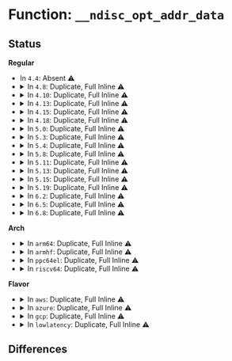 # Function: <code>__ndisc_opt_addr_data</code>

## Status
<b>Regular</b>
<ul>
<li>
In <code>4.4</code>: Absent ⚠️
</li>
<li>
<details>
<summary>In <code>4.8</code>: Duplicate, Full Inline ⚠️</summary>

**Collision:** Static Duplication

**Inline:** Full

**Transformation:** False

**Instances:**

```
In net/ipv6/route.c (ffffffff8184609e)
Location: include/net/ndisc.h:347
Inline: True
Inline callers:
  - net/ipv6/route.c:rt6_do_redirect
```
```
In net/ipv6/ndisc.c (ffffffff8184ed7e)
Location: include/net/ndisc.h:347
Inline: True
Inline callers:
  - net/ipv6/ndisc.c:ndisc_router_discovery
  - net/ipv6/ndisc.c:ndisc_recv_rs
  - net/ipv6/ndisc.c:ndisc_recv_na
  - net/ipv6/ndisc.c:ndisc_recv_ns
```
</details>
</li>
<li>
<details>
<summary>In <code>4.10</code>: Duplicate, Full Inline ⚠️</summary>

**Collision:** Static Duplication

**Inline:** Full

**Transformation:** False

**Instances:**

```
In net/ipv6/route.c (ffffffff81877dfe)
Location: include/net/ndisc.h:349
Inline: True
Inline callers:
  - net/ipv6/route.c:rt6_do_redirect
```
```
In net/ipv6/ndisc.c (ffffffff81880cce)
Location: include/net/ndisc.h:349
Inline: True
Inline callers:
  - net/ipv6/ndisc.c:ndisc_router_discovery
  - net/ipv6/ndisc.c:ndisc_recv_rs
  - net/ipv6/ndisc.c:ndisc_recv_na
  - net/ipv6/ndisc.c:ndisc_recv_ns
```
</details>
</li>
<li>
<details>
<summary>In <code>4.13</code>: Duplicate, Full Inline ⚠️</summary>

**Collision:** Static Duplication

**Inline:** Full

**Transformation:** False

**Instances:**

```
In net/ipv6/route.c (ffffffff8189cf8f)
Location: include/net/ndisc.h:349
Inline: True
Inline callers:
  - net/ipv6/route.c:rt6_do_redirect
```
```
In net/ipv6/ndisc.c (ffffffff818a6cfe)
Location: include/net/ndisc.h:349
Inline: True
Inline callers:
  - net/ipv6/ndisc.c:ndisc_router_discovery
  - net/ipv6/ndisc.c:ndisc_recv_rs
  - net/ipv6/ndisc.c:ndisc_recv_na
  - net/ipv6/ndisc.c:ndisc_recv_ns
```
</details>
</li>
<li>
<details>
<summary>In <code>4.15</code>: Duplicate, Full Inline ⚠️</summary>

**Collision:** Static Duplication

**Inline:** Full

**Transformation:** False

**Instances:**

```
In net/ipv6/route.c (ffffffff8191c92f)
Location: include/net/ndisc.h:350
Inline: True
Inline callers:
  - net/ipv6/route.c:rt6_do_redirect
```
```
In net/ipv6/ndisc.c (ffffffff81929754)
Location: include/net/ndisc.h:350
Inline: True
Inline callers:
  - net/ipv6/ndisc.c:ndisc_router_discovery
  - net/ipv6/ndisc.c:ndisc_recv_rs
  - net/ipv6/ndisc.c:ndisc_recv_na
  - net/ipv6/ndisc.c:ndisc_recv_ns
```
</details>
</li>
<li>
<details>
<summary>In <code>4.18</code>: Duplicate, Full Inline ⚠️</summary>

**Collision:** Static Duplication

**Inline:** Full

**Transformation:** False

**Instances:**

```
In net/ipv6/route.c (ffffffff8197509c)
Location: include/net/ndisc.h:350
Inline: True
Inline callers:
  - net/ipv6/route.c:rt6_do_redirect
```
```
In net/ipv6/ndisc.c (ffffffff81981a65)
Location: include/net/ndisc.h:350
Inline: True
Inline callers:
  - net/ipv6/ndisc.c:ndisc_router_discovery
  - net/ipv6/ndisc.c:ndisc_recv_rs
  - net/ipv6/ndisc.c:ndisc_recv_na
  - net/ipv6/ndisc.c:ndisc_recv_ns
```
</details>
</li>
<li>
<details>
<summary>In <code>5.0</code>: Duplicate, Full Inline ⚠️</summary>

**Collision:** Static Duplication

**Inline:** Full

**Transformation:** False

**Instances:**

```
In net/ipv6/route.c (ffffffff819aace7)
Location: include/net/ndisc.h:350
Inline: True
Inline callers:
  - net/ipv6/route.c:rt6_do_redirect
```
```
In net/ipv6/ndisc.c (ffffffff819b810f)
Location: include/net/ndisc.h:350
Inline: True
Inline callers:
  - net/ipv6/ndisc.c:ndisc_router_discovery
  - net/ipv6/ndisc.c:ndisc_recv_rs
  - net/ipv6/ndisc.c:ndisc_recv_na
  - net/ipv6/ndisc.c:ndisc_recv_ns
```
</details>
</li>
<li>
<details>
<summary>In <code>5.3</code>: Duplicate, Full Inline ⚠️</summary>

**Collision:** Static Duplication

**Inline:** Full

**Transformation:** False

**Instances:**

```
In net/ipv6/route.c (ffffffff81a17f86)
Location: include/net/ndisc.h:352
Inline: True
Inline callers:
  - net/ipv6/route.c:rt6_do_redirect
```
```
In net/ipv6/ndisc.c (ffffffff81a26ba4)
Location: include/net/ndisc.h:352
Inline: True
Inline callers:
  - net/ipv6/ndisc.c:ndisc_router_discovery
  - net/ipv6/ndisc.c:ndisc_recv_rs
  - net/ipv6/ndisc.c:ndisc_recv_na
  - net/ipv6/ndisc.c:ndisc_recv_ns
```
</details>
</li>
<li>
<details>
<summary>In <code>5.4</code>: Duplicate, Full Inline ⚠️</summary>

**Collision:** Static Duplication

**Inline:** Full

**Transformation:** False

**Instances:**

```
In net/ipv6/route.c (ffffffff81a4ebe6)
Location: include/net/ndisc.h:353
Inline: True
Inline callers:
  - net/ipv6/route.c:rt6_do_redirect
```
```
In net/ipv6/ndisc.c (ffffffff81a5d605)
Location: include/net/ndisc.h:353
Inline: True
Inline callers:
  - net/ipv6/ndisc.c:ndisc_router_discovery
  - net/ipv6/ndisc.c:ndisc_recv_rs
  - net/ipv6/ndisc.c:ndisc_recv_na
  - net/ipv6/ndisc.c:ndisc_recv_ns
```
</details>
</li>
<li>
<details>
<summary>In <code>5.8</code>: Duplicate, Full Inline ⚠️</summary>

**Collision:** Static Duplication

**Inline:** Full

**Transformation:** False

**Instances:**

```
In net/ipv6/route.c (ffffffff81b46501)
Location: include/net/ndisc.h:354
Inline: True
Inline callers:
  - net/ipv6/route.c:rt6_do_redirect
```
```
In net/ipv6/ndisc.c (ffffffff81b55265)
Location: include/net/ndisc.h:354
Inline: True
Inline callers:
  - net/ipv6/ndisc.c:ndisc_router_discovery
  - net/ipv6/ndisc.c:ndisc_recv_rs
  - net/ipv6/ndisc.c:ndisc_recv_na
  - net/ipv6/ndisc.c:ndisc_recv_ns
```
</details>
</li>
<li>
<details>
<summary>In <code>5.11</code>: Duplicate, Full Inline ⚠️</summary>

**Collision:** Static Duplication

**Inline:** Full

**Transformation:** False

**Instances:**

```
In net/ipv6/route.c (ffffffff81b55041)
Location: include/net/ndisc.h:354
Inline: True
Inline callers:
  - net/ipv6/route.c:rt6_do_redirect
```
```
In net/ipv6/ndisc.c (ffffffff81b63885)
Location: include/net/ndisc.h:354
Inline: True
Inline callers:
  - net/ipv6/ndisc.c:ndisc_router_discovery
  - net/ipv6/ndisc.c:ndisc_recv_rs
  - net/ipv6/ndisc.c:ndisc_recv_na
  - net/ipv6/ndisc.c:ndisc_recv_ns
```
</details>
</li>
<li>
<details>
<summary>In <code>5.13</code>: Duplicate, Full Inline ⚠️</summary>

**Collision:** Static Duplication

**Inline:** Full

**Transformation:** False

**Instances:**

```
In net/ipv6/route.c (ffffffff81b42acb)
Location: include/net/ndisc.h:354
Inline: True
Inline callers:
  - net/ipv6/route.c:rt6_do_redirect
```
```
In net/ipv6/ndisc.c (ffffffff81b51c23)
Location: include/net/ndisc.h:354
Inline: True
Inline callers:
  - net/ipv6/ndisc.c:ndisc_router_discovery
  - net/ipv6/ndisc.c:ndisc_recv_rs
  - net/ipv6/ndisc.c:ndisc_recv_na
  - net/ipv6/ndisc.c:ndisc_recv_ns
```
</details>
</li>
<li>
<details>
<summary>In <code>5.15</code>: Duplicate, Full Inline ⚠️</summary>

**Collision:** Static Duplication

**Inline:** Full

**Transformation:** False

**Instances:**

```
In net/ipv6/route.c (ffffffff81c08228)
Location: include/net/ndisc.h:354
Inline: True
Inline callers:
  - net/ipv6/route.c:rt6_do_redirect
```
```
In net/ipv6/ndisc.c (ffffffff81c190d3)
Location: include/net/ndisc.h:354
Inline: True
Inline callers:
  - net/ipv6/ndisc.c:ndisc_router_discovery
  - net/ipv6/ndisc.c:ndisc_recv_rs
  - net/ipv6/ndisc.c:ndisc_recv_na
  - net/ipv6/ndisc.c:ndisc_recv_ns
```
</details>
</li>
<li>
<details>
<summary>In <code>5.19</code>: Duplicate, Full Inline ⚠️</summary>

**Collision:** Static Duplication

**Inline:** Full

**Transformation:** False

**Instances:**

```
In net/ipv6/route.c (ffffffff81da2fde)
Location: include/net/ndisc.h:354
Inline: True
Inline callers:
  - net/ipv6/route.c:rt6_do_redirect
```
```
In net/ipv6/ndisc.c (ffffffff81db533b)
Location: include/net/ndisc.h:354
Inline: True
Inline callers:
  - net/ipv6/ndisc.c:ndisc_router_discovery
  - net/ipv6/ndisc.c:ndisc_recv_rs
  - net/ipv6/ndisc.c:ndisc_recv_na
  - net/ipv6/ndisc.c:ndisc_recv_ns
```
</details>
</li>
<li>
<details>
<summary>In <code>6.2</code>: Duplicate, Full Inline ⚠️</summary>

**Collision:** Static Duplication

**Inline:** Full

**Transformation:** False

**Instances:**

```
In net/ipv6/route.c (ffffffff81f723ee)
Location: include/net/ndisc.h:354
Inline: True
Inline callers:
  - net/ipv6/route.c:rt6_do_redirect
```
```
In net/ipv6/ndisc.c (ffffffff81f84f3b)
Location: include/net/ndisc.h:354
Inline: True
Inline callers:
  - net/ipv6/ndisc.c:ndisc_router_discovery
  - net/ipv6/ndisc.c:ndisc_recv_rs
  - net/ipv6/ndisc.c:ndisc_recv_na
  - net/ipv6/ndisc.c:ndisc_recv_ns
```
</details>
</li>
<li>
<details>
<summary>In <code>6.5</code>: Duplicate, Full Inline ⚠️</summary>

**Collision:** Static Duplication

**Inline:** Full

**Transformation:** False

**Instances:**

```
In net/ipv6/route.c (ffffffff81fd24de)
Location: include/net/ndisc.h:354
Inline: True
Inline callers:
  - net/ipv6/route.c:rt6_do_redirect
```
```
In net/ipv6/ndisc.c (ffffffff81fe51e0)
Location: include/net/ndisc.h:354
Inline: True
Inline callers:
  - net/ipv6/ndisc.c:ndisc_router_discovery
  - net/ipv6/ndisc.c:ndisc_recv_rs
  - net/ipv6/ndisc.c:ndisc_recv_na
  - net/ipv6/ndisc.c:ndisc_recv_ns
```
</details>
</li>
<li>
<details>
<summary>In <code>6.8</code>: Duplicate, Full Inline ⚠️</summary>

**Collision:** Static Duplication

**Inline:** Full

**Transformation:** False

**Instances:**

```
In net/ipv6/route.c (ffffffff8209fa6e)
Location: include/net/ndisc.h:354
Inline: True
Inline callers:
  - net/ipv6/route.c:rt6_do_redirect
```
```
In net/ipv6/ndisc.c (ffffffff820b3093)
Location: include/net/ndisc.h:354
Inline: True
Inline callers:
  - net/ipv6/ndisc.c:ndisc_router_discovery
  - net/ipv6/ndisc.c:ndisc_recv_rs
  - net/ipv6/ndisc.c:ndisc_recv_na
  - net/ipv6/ndisc.c:ndisc_recv_ns
```
</details>
</li>
</ul>
<b>Arch</b>
<ul>
<li>
<details>
<summary>In <code>arm64</code>: Duplicate, Full Inline ⚠️</summary>

**Collision:** Static Duplication

**Inline:** Full

**Transformation:** False

**Instances:**

```
In net/ipv6/route.c (ffff800010d1293c)
Location: include/net/ndisc.h:353
Inline: True
Inline callers:
  - net/ipv6/route.c:rt6_do_redirect
```
```
In net/ipv6/ndisc.c (ffff800010d22824)
Location: include/net/ndisc.h:353
Inline: True
Inline callers:
  - net/ipv6/ndisc.c:ndisc_router_discovery
  - net/ipv6/ndisc.c:ndisc_recv_rs
  - net/ipv6/ndisc.c:ndisc_recv_na
  - net/ipv6/ndisc.c:ndisc_recv_ns
```
</details>
</li>
<li>
<details>
<summary>In <code>armhf</code>: Duplicate, Full Inline ⚠️</summary>

**Collision:** Static Duplication

**Inline:** Full

**Transformation:** False

**Instances:**

```
In net/ipv6/route.c (c0e18748)
Location: include/net/ndisc.h:353
Inline: True
Inline callers:
  - net/ipv6/route.c:rt6_do_redirect
```
```
In net/ipv6/ndisc.c (c0e27c24)
Location: include/net/ndisc.h:353
Inline: True
Inline callers:
  - net/ipv6/ndisc.c:ndisc_rcv
  - net/ipv6/ndisc.c:ndisc_rcv
  - net/ipv6/ndisc.c:ndisc_router_discovery
  - net/ipv6/ndisc.c:ndisc_recv_ns
```
</details>
</li>
<li>
<details>
<summary>In <code>ppc64el</code>: Duplicate, Full Inline ⚠️</summary>

**Collision:** Static Duplication

**Inline:** Full

**Transformation:** False

**Instances:**

```
In net/ipv6/route.c (c000000000e3f014)
Location: include/net/ndisc.h:353
Inline: True
Inline callers:
  - net/ipv6/route.c:rt6_do_redirect
```
```
In net/ipv6/ndisc.c (c000000000e52554)
Location: include/net/ndisc.h:353
Inline: True
Inline callers:
  - net/ipv6/ndisc.c:ndisc_router_discovery
  - net/ipv6/ndisc.c:ndisc_recv_rs
  - net/ipv6/ndisc.c:ndisc_recv_na
  - net/ipv6/ndisc.c:ndisc_recv_ns
```
</details>
</li>
<li>
<details>
<summary>In <code>riscv64</code>: Duplicate, Full Inline ⚠️</summary>

**Collision:** Static Duplication

**Inline:** Full

**Transformation:** False

**Instances:**

```
In net/ipv6/route.c (ffffffe000858d88)
Location: include/net/ndisc.h:353
Inline: True
Inline callers:
  - net/ipv6/route.c:rt6_do_redirect
```
```
In net/ipv6/ndisc.c (ffffffe0008643fc)
Location: include/net/ndisc.h:353
Inline: True
Inline callers:
  - net/ipv6/ndisc.c:ndisc_router_discovery
  - net/ipv6/ndisc.c:ndisc_recv_rs
  - net/ipv6/ndisc.c:ndisc_recv_na
  - net/ipv6/ndisc.c:ndisc_recv_ns
```
</details>
</li>
</ul>
<b>Flavor</b>
<ul>
<li>
<details>
<summary>In <code>aws</code>: Duplicate, Full Inline ⚠️</summary>

**Collision:** Static Duplication

**Inline:** Full

**Transformation:** False

**Instances:**

```
In net/ipv6/route.c (ffffffff819ee276)
Location: include/net/ndisc.h:353
Inline: True
Inline callers:
  - net/ipv6/route.c:rt6_do_redirect
```
```
In net/ipv6/ndisc.c (ffffffff819fcc95)
Location: include/net/ndisc.h:353
Inline: True
Inline callers:
  - net/ipv6/ndisc.c:ndisc_router_discovery
  - net/ipv6/ndisc.c:ndisc_recv_rs
  - net/ipv6/ndisc.c:ndisc_recv_na
  - net/ipv6/ndisc.c:ndisc_recv_ns
```
</details>
</li>
<li>
<details>
<summary>In <code>azure</code>: Duplicate, Full Inline ⚠️</summary>

**Collision:** Static Duplication

**Inline:** Full

**Transformation:** False

**Instances:**

```
In net/ipv6/route.c (ffffffff819ab036)
Location: include/net/ndisc.h:353
Inline: True
Inline callers:
  - net/ipv6/route.c:rt6_do_redirect
```
```
In net/ipv6/ndisc.c (ffffffff819b9a55)
Location: include/net/ndisc.h:353
Inline: True
Inline callers:
  - net/ipv6/ndisc.c:ndisc_router_discovery
  - net/ipv6/ndisc.c:ndisc_recv_rs
  - net/ipv6/ndisc.c:ndisc_recv_na
  - net/ipv6/ndisc.c:ndisc_recv_ns
```
</details>
</li>
<li>
<details>
<summary>In <code>gcp</code>: Duplicate, Full Inline ⚠️</summary>

**Collision:** Static Duplication

**Inline:** Full

**Transformation:** False

**Instances:**

```
In net/ipv6/route.c (ffffffff81a58cf6)
Location: include/net/ndisc.h:353
Inline: True
Inline callers:
  - net/ipv6/route.c:rt6_do_redirect
```
```
In net/ipv6/ndisc.c (ffffffff81a67715)
Location: include/net/ndisc.h:353
Inline: True
Inline callers:
  - net/ipv6/ndisc.c:ndisc_router_discovery
  - net/ipv6/ndisc.c:ndisc_recv_rs
  - net/ipv6/ndisc.c:ndisc_recv_na
  - net/ipv6/ndisc.c:ndisc_recv_ns
```
</details>
</li>
<li>
<details>
<summary>In <code>lowlatency</code>: Duplicate, Full Inline ⚠️</summary>

**Collision:** Static Duplication

**Inline:** Full

**Transformation:** False

**Instances:**

```
In net/ipv6/route.c (ffffffff81a64ed6)
Location: include/net/ndisc.h:353
Inline: True
Inline callers:
  - net/ipv6/route.c:rt6_do_redirect
```
```
In net/ipv6/ndisc.c (ffffffff81a73d04)
Location: include/net/ndisc.h:353
Inline: True
Inline callers:
  - net/ipv6/ndisc.c:ndisc_router_discovery
  - net/ipv6/ndisc.c:ndisc_recv_rs
  - net/ipv6/ndisc.c:ndisc_recv_na
  - net/ipv6/ndisc.c:ndisc_recv_ns
```
</details>
</li>
</ul>

## Differences
